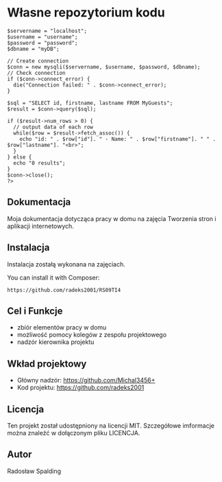 # Własne repozytorium kodu

```<?php
$servername = "localhost";
$username = "username";
$password = "password";
$dbname = "myDB";

// Create connection
$conn = new mysqli($servername, $username, $password, $dbname);
// Check connection
if ($conn->connect_error) {
  die("Connection failed: " . $conn->connect_error);
}

$sql = "SELECT id, firstname, lastname FROM MyGuests";
$result = $conn->query($sql);

if ($result->num_rows > 0) {
  // output data of each row
  while($row = $result->fetch_assoc()) {
    echo "id: " . $row["id"]. " - Name: " . $row["firstname"]. " " . $row["lastname"]. "<br>";
  }
} else {
  echo "0 results";
}
$conn->close();
?>
```
 
## Dokumentacja
 Moja dokumentacja dotycząca pracy w domu na zajęcia Tworzenia stron i aplikacji internetowych.
 
## Instalacja
Instalacja zostałą wykonana na zajęciach.
 
You can install it with Composer:
 
```
https://github.com/radeks2001/RS09TI4
```
 
## Cel i Funkcje
 
* zbiór elementów pracy w domu
* możliwość pomocy kolegów z zespołu projektowego
* nadzór kierownika projektu
 
## Wkład projektowy
 
* Główny nadzór: https://github.com/Michal3456+
* Kod projektu: https://github.com/radeks2001

 
## Licencja
 
Ten projekt został udostępniony na licencji MIT. Szczegółowe imformacje można znaleźć w dołączonym pliku LICENCJA.
 
## Autor
 
Radosław Spalding
